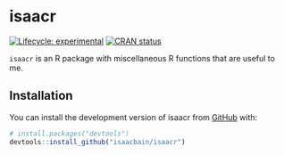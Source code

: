 
<!-- README.md is generated from README.Rmd. Please edit that file -->

# isaacr

<!-- badges: start -->

[![Lifecycle:
experimental](https://img.shields.io/badge/lifecycle-experimental-orange.svg)](https://lifecycle.r-lib.org/articles/stages.html#experimental)
[![CRAN
status](https://www.r-pkg.org/badges/version/koordinatr)](https://CRAN.R-project.org/package=koordinatr)
<!-- badges: end -->

`isaacr` is an R package with miscellaneous R functions that are useful
to me.

## Installation

You can install the development version of isaacr from
[GitHub](https://github.com/) with:

``` r
# install.packages("devtools")
devtools::install_github("isaacbain/isaacr")
```
